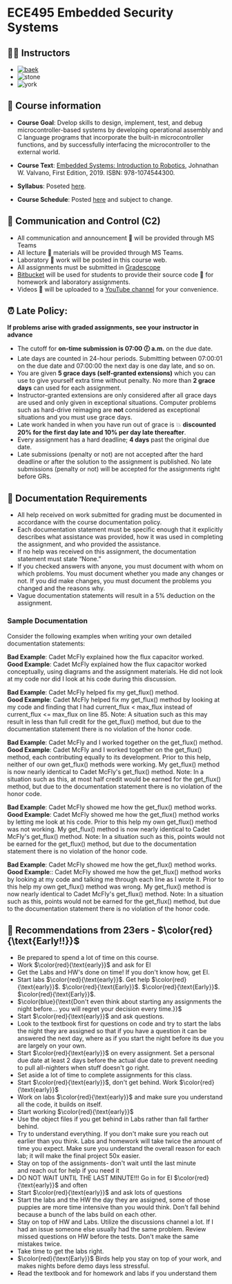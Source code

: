 # ECE495 Embedded Security Systems

## 👨‍🏫 Instructors
- [![baek](https://img.shields.io/badge/Dr.%20Stan%20Baek-2E38-red)](https://stanbaek.github.io)
- ![stone](https://img.shields.io/badge/LtCol%20Sam%20Stone-2E36C-blue)
- ![york](https://img.shields.io/badge/Dr.%20George%20York-2E44-green)

## 📝 Course information
- **Course Goal**: Dvelop skills to design, implement, test, and debug microcontroller-based systems by developing operational assembly and C language programs that incorporate the built-in microcontroller functions, and by successfully interfacing the microcontroller to the external world.

- **Course Text**: [Embedded Systems: Introduction to Robotics](https://www.amazon.com/Embedded-Systems-Introduction-Jonathan-Valvano/dp/1074544307), Johnathan W. Valvano, First Edition, 2019. ISBN: 978-1074544300.
- **Syllabus**: Poseted [here](syllabus.md).
- **Course Schedule**: Posted [here](schedule.md) and subject to change.

## 📡 Communication and Control (C2)
- All communication and announcement 📣 will be provided through MS Teams
- All lecture 📓 materials will be provided through MS Teams.
- Laboratory 🔬 work will be posted in this course web.
- All assignments must be submitted in [Gradescope](https://www.gradecope.com)
- [Bitbucket](https://www.bitbucket.com) will be used for students to provide their source code 📄 for homework and laboratory assignments.
- Videos 🎥 will be uploaded to a [YouTube channel](https://www.youtube.com/watch?v=RcfQyc3R-tA&list=PLdXU2qMgwlRtIJIXX8bZWp8W-YwxSDODq&ab_channel=StanBaek) for your convenience.


## ⏰ Late Policy:  
**If problems arise with graded assignments, see your instructor in advance**

- The cutoff for **on-time submission is 07:00 🕖 a.m.** on the due date. 
- Late days are counted in 24-hour periods. Submitting between 07:00:01 on the due date and 07:00:00 the next day is one day late, and so on.
- You are given **5 grace days (self-granted extensions)** which you can use to give yourself extra time without penalty. No more than **2 grace days** can used for each assignment.
- Instructor-granted extensions are only considered after all grace days are used and only given in exceptional situations. Computer problems such as hard-drive reimaging are **not** considered as exceptional situations and you must use grace days.
- Late work handed in when you have run out of grace is 💥 **discounted 20% for the first day late and 10% per day late thereafter**.
- Every assignment has a hard deadline; **4 days** past the original due date. 
- Late submissions (penalty or not) are not accepted after the hard deadline or after the solution to the assignment is published. No late submissions (penalty or not) will be accepted for the assignments right before GRs.

## 📄 Documentation Requirements

- All help received on work submitted for grading must be documented in accordance with the course documentation policy. 
- Each documentation statement must be specific enough that it explicitly describes what assistance was provided, how it was used in completing the assignment, and who provided the assistance.
- If no help was received on this assignment, the documentation statement must state “None.”
- If you checked answers with anyone, you must document with whom on which problems. You must document whether you made any changes or not.  If you did make changes, you must document the problems you changed and the reasons why.
- Vague documentation statements will result in a 5% deduction on the assignment.

### Sample Documentation 
Consider the following examples when writing your own detailed documentation 
statements:

**Bad Example**: Cadet McFly explained how the flux capacitor worked. </br>
**Good Example**: Cadet McFly explained how the flux capacitor worked conceptually, using diagrams and the assignment materials. He did not look at my code nor did I look at his code during this discussion.


**Bad Example**: Cadet McFly helped fix my get_flux() method. </br>
**Good Example**: Cadet McFly helped fix my get_flux() method by looking at my code and finding that I had current_flux < max_flux instead of current_flux <= max_flux on line 85. Note: A situation such as this may result in less than full credit for the get_flux() method, but due to the documentation statement there is no violation of the honor code.


**Bad Example**: Cadet McFly and I worked together on the get_flux() method. </br>
**Good Example**: Cadet McFly and I worked together on the get_flux() method, each contributing equally to its development. Prior to this help, neither of our own get_flux() methods were working. My get_flux() method is now nearly identical to Cadet McFly's get_flux() method. Note: In a situation such as this, at most half credit would be earned for the get_flux() method, but due to the documentation statement there is no violation of the honor code.


**Bad Example**: Cadet McFly showed me how the get_flux() method works. </br>
**Good Example**: Cadet McFly showed me how the get_flux() method works by letting me look at his code. Prior to this help my own get_flux() method was not working.  My get_flux() method is now nearly identical to Cadet McFly's get_flux() method. Note: In a situation such as this, points would not be earned for the get_flux() method, but due to the documentation statement there is no violation of the honor code.

**Bad Example**: Cadet McFly showed me how the get_flux() method works.  </br>
**Good Example**:: Cadet McFly showed me how the get_flux() method works by looking at my code and talking me through each line as I wrote it.  Prior to this help my own get_flux() method was wrong.  My get_flux() method is now nearly identical to Cadet McFly's get_flux() method. Note: In a situation such as this, points would not be earned for the get_flux() method, but due to the documentation statement there is no violation of the honor code.



## 🔑 Recommendations from 23ers - $\color{red}{\text{Early!!}}$

- Be prepared to spend a lot of time on this course.
- Work $\color{red}{\text{early}}$ and ask for EI
- Get the Labs and HW's done on time! If you don't know how, get EI. 
- Start labs $\color{red}{\text{early}}$. Get help $\color{red}{\text{early}}$. $\color{red}{\text{Early}}$. $\color{red}{\text{Early}}$. $\color{red}{\text{Early}}$.
- $\color{blue}{\text{Don't even think about starting any assignments the night before... you will regret your decision every time.}}$
- Start $\color{red}{\text{early}}$ and ask questions. 
- Look to the textbook first for questions on code and try to start the labs the night they are assigned so that if you have a question it can be answered the next day, where as if you start the night before its due you are largely on your own.
- Start $\color{red}{\text{early}}$ on every assignment. Set a personal due date at least 2 days before the actual due date to prevent needing to pull all-nighters when stuff doesn't go right.
- Set aside a lot of time to complete assignments for this class. 
- Start $\color{red}{\text{early}}$, don't get behind. Work $\color{red}{\text{early}}$
- Work on labs $\color{red}{\text{early}}$ and make sure you understand all the code, it builds on itself.
- Start working $\color{red}{\text{early}}$
- Use the object files if you get behind in Labs rather than fall farther behind.
- Try to understand everything. If you don't make sure you reach out earlier than you think. Labs and homework will take twice the amount of time you expect. Make sure you understand the overall reason for each lab; it will make the final project 50x easier.
- Stay on top of the assignments- don't wait until the last minute and reach out for help if you need it
- DO NOT WAIT UNTIL THE LAST MINUTE!!! Go in for EI $\color{red}{\text{early}}$ and often
- Start $\color{red}{\text{early}}$ and ask lots of questions
- Start the labs and the HW the day they are assigned, some of those puppies are more time intensive than you would think. Don't fall behind because a bunch of the labs build on each other.
- Stay on top of HW and Labs. Utilize the discussions channel a lot. If I had an issue someone else usually had the same problem. Review missed questions on HW before the tests. Don't make the same mistakes twice.
- Take time to get the labs right.
- $\color{red}{\text{Early}}$ Birds help you stay on top of your work, and makes nights before demo days less stressful.
- Read the textbook and for homework and labs if you understand them



```{tableofcontents}
```
